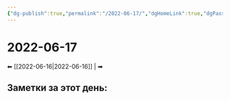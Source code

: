 ```yaml
---
{"dg-publish":true,"permalink":"/2022-06-17/","dgHomeLink":true,"dgPassFrontmatter":false}
---
```


# 2022-06-17
⬅ [[2022-06-16|2022-06-16]] |  ➡
## Заметки за этот день:
